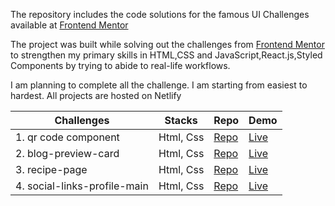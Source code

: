 The repository includes the code solutions for the famous UI Challenges available at  [Frontend Mentor](https://www.frontendmentor.io/challenges)

The project was built while solving out the challenges from [Frontend Mentor](https://www.frontendmentor.io/challenges) to strengthen my primary skills in HTML,CSS and JavaScript,React.js,Styled Components by trying to abide to real-life workflows.


I am planning to complete all the challenge. I am starting from easiest to hardest.
All projects are hosted on Netlify

| Challenges                   | Stacks          | Repo                                                                                          | Demo                                                 |
|----------------------------- |--------------   |--------------------------------------------------------------------------------------------   |---------------------------------------------------   |
| 1. qr code component         |  Html, Css      | [Repo](https://github.com/amankr794/frontend-mentors/tree/QR-Code/qr-code-component-main)     |[Live](https://ak-qr-code-component.netlify.app/)     |
| 2. blog-preview-card         |  Html, Css      | [Repo](./blog-preview-card-main)                                                              |[Live](https://akr-blog-preview-card.netlify.app/)    |
| 3. recipe-page               |  Html, Css      | [Repo](./recipe-page-main)                                                                    |[Live](https://ak-omelette-receipe-page.netlify.app/) |
| 4. social-links-profile-main |  Html, Css      | [Repo](./social-links-profile-main)                                                           |[Live](https://ak-social-links-profile.netlify.app)   |
